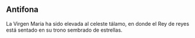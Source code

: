 ## Antifona

La Virgen Maria ha sido elevada al celeste  tálamo, en donde el Rey de reyes está  sentado en su trono sembrado de estrellas.